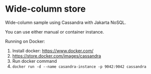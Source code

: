# Wide-column store

Wide-column sample using Cassandra with Jakarta NoSQL.

You can use either manual or container instance.

Running on Docker:

1. Install docker: https://www.docker.com/
2. https://store.docker.com/images/cassandra
3. Run docker command
4. `docker run -d --name casandra-instance -p 9042:9042 cassandra`

